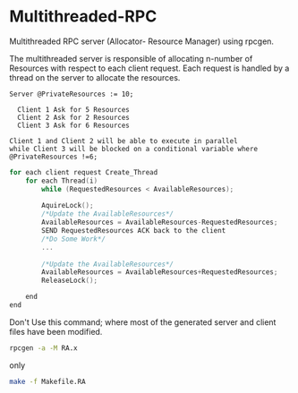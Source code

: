 # Multithreaded-RPC
Multithreaded RPC server (Allocator- Resource Manager) using rpcgen.

The multithreaded server is responsible of allocating n-number of Resources with respect to each client request. Each request is handled by a thread on the server to allocate the resources.
```
Server @PrivateResources := 10;

  Client 1 Ask for 5 Resources
  Client 2 Ask for 2 Resources
  Client 3 Ask for 6 Resources

Client 1 and Client 2 will be able to execute in parallel
while Client 3 will be blocked on a conditional variable where
@PrivateResources !=6;
```

```C 
for each client request Create_Thread
    for each Thread(i)
        while (RequestedResources < AvailableResources);
        
        AquireLock();
        /*Update the AvailableResources*/
        AvailableResources = AvailableResources-RequestedResources;
        SEND RequestedResources ACK back to the client
        /*Do Some Work*/
        ...
    
        /*Update the AvailableResources*/
        AvailableResources = AvailableResources+RequestedResources;        
        ReleaseLock();

    end
end
```

Don't Use this command; where most of the generated server and client files have been modified.
``` sh
rpcgen -a -M RA.x
```
only 
``` sh
make -f Makefile.RA
```
